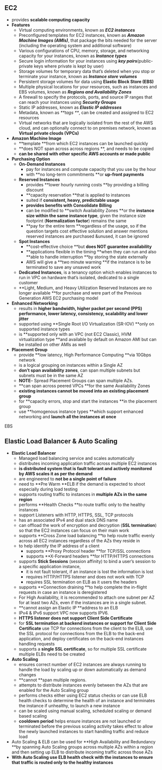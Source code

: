 ## EC2

* provides **scalable computing capacity**
* **Features**
  * Virtual computing environments, known as _**EC2 instances**_
  * Preconfigured templates for EC2 instances, known as _**Amazon Machine Images \(AMIs\)**_, that package the bits needed for the server \(including the operating system and additional software\)
  * Various configurations of CPU, memory, storage, and networking capacity for your instances, known as _**Instance types**_
  * Secure login information for your instances using _**key pairs**_\(public-private keys where private is kept by user\)
  * Storage volumes for temporary data that’s deleted when you stop or terminate your instance, known as _**Instance store volumes**_
  * Persistent storage volumes for data using  **Elastic Block Store \(EBS\)**
  * Multiple physical locations for your resources, such as instances and EBS volumes, known as _**Regions and Availability Zones**_
  * A firewall to specify the protocols, ports, and source IP ranges that can reach your instances using _**Security Groups**_
  * Static IP addresses, known as _**Elastic IP addresses**_
  * Metadata, known as _**tags **_, can be created and assigned to EC2 resources
  * Virtual networks that are logically isolated from the rest of the AWS cloud, and can optionally connect to on premises network, known as **Virtual private clouds \(VPCs\)**
* **Amazon Machine Image**
  * **template **from which EC2 instances can be launched quickly
  * **does NOT span across across regions **, and needs to be copied
  * **can be shared with other specific AWS accounts or made public**
* **Purchasing Option**
  * **On-Demand Instances**
    * pay for instances and compute capacity that you use by the hour
    * with **no long-term commitments **or **up-front payments**
  * **Reserved Instances**
    * provides **lower hourly running costs **by providing a billing discount
    * **capacity reservation **that is applied to instances
    * suited if **consistent, heavy, predictable usage**
    * **provides benefits with Consolidate Billing**
    * can be modified to **switch Availability Zones **or the **instance size within the same instance type**, given the instance size footprint \(**Normalization factor**\) remains the same
    * **pay for the entire term **regardless of the usage, so if the question targets cost effective solution and answer mentions reserved instances are purchased &unused, it can be ignored
  * **Spot Instances**
    * **cost-effective choice **but **does NOT guarantee availability**
    * **applications flexible in the timing **when they can run and also **able to handle interruption **by storing the state externally
    * AWS will give a **two minute warning **if the instance is to be terminated to save any unsaved work
  * **Dedicated Instances**, is a tenancy option which enables instances to run in VPC on hardware that’s isolated, dedicated to a single customer
  * **Light, Medium, and Heavy Utilization Reserved Instances are no longer available **for purchase and were part of the Previous Generation AWS EC2 purchasing model
* **Enhanced Networking**
  * results in **higher bandwidth, higher packet per second \(PPS\) performance, lower latency, consistency, scalability and lower jitter**
  * supported using **Single Root I/O Virtualization \(SR-IOV\) **only on supported instance types
  * is  **supported only with an VPC \(not EC2 Classic\), HVM virtualization type  **and available by default on Amazon AMI but can be installed on other AMIs as well
* **Placement Group**
  * provide **low latency, High Performance Computing **via 10Gbps network
  * is a logical grouping on instances within a Single AZ
  * **don’t span availability zones**, can span multiple subnets but subnets must be in the same AZ
  * **NOTE**– Spread Placement Groups can span multiple AZs.
  * **can span across peered VPCs **for the same Availability Zones
  * **existing instances cannot be moved into an existing placement group**
  * for **capacity errors, stop and start the instances **in the placement group
  * use **homogenous instance types **which support enhanced networking and **launch all the instances at once**

EBS

## Elastic Load Balancer & Auto Scaling

* **Elastic Load Balancer**
  * Managed load balancing service and scales automatically
  * distributes incoming application traffic across multiple EC2 instances
  * **is distributed system that is fault tolerant and actively monitored by AWS scales it as per the demand**
  * are engineered to **not be a single point of failure**
  * need to **Pre Warm **ELB if the demand is expected to shoot especially during load testing
  * supports routing traffic to instances in **multiple AZs in the same region**
  * performs **Health Checks **to route traffic only to the healthy instances
  * support Listeners with HTTP, HTTPS, SSL, TCP protocols
  * has an associated IPv4 and dual stack DNS name
  * can offload the work of encryption and decryption \(**SSL termination**\) so that the EC2 instances can focus on their main work
  * supports **Cross Zone load balancing **to help route traffic evenly across all EC2 instances regardless of the AZs they reside in
  * to help identify the IP address of a client
    * supports **Proxy Protocol header **for TCP/SSL connections
    * supports **X-Forward headers **for HTTP/HTTPS connections
  * supports **Stick Sessions**
     \(session affinity\) to bind a user’s session to a specific application instance,
    * it is not fault tolerant, if an instance is lost the information is lost
    * requires HTTP/HTTPS listener and does not work with TCP
    * requires SSL termination on ELB as it users the headers
  * supports **Connection draining **to help complete the in-flight requests in case an instance is deregistered
  * For High Availability, it is recommended to attach one subnet per AZ for at least two AZs, even if the instances are in a single subnet.
  * **cannot assign an Elastic IP **address to an ELB
  * IPv4  & IPv6 support
    VPC now supports IPV6.
  * **HTTPS listener does not support Client Side Certificate**
  * for **SSL termination at backend instances or support for Client Side Certificate**
     use TCP for connections from the client to the ELB, use the SSL protocol for connections from the ELB to the back-end application, and deploy certificates on the back-end instances handling requests
  * supports a **single SSL certificate**, so for multiple SSL certificate multiple ELBs need to be created
* **Auto Scaling**
  * ensures correct number of EC2 instances are always running to handle the load by scaling up or down automatically as demand changes
  * **cannot **span multiple regions.
  * attempts to distribute instances evenly between the AZs that are enabled for the Auto Scaling group
  * performs checks either using EC2 status checks or can use ELB health checks to determine the health of an instance and terminates the instance if unhealthy, to launch a new instance
  * can be scaled using manual scaling, scheduled scaling or demand based scaling
  * **cooldown period**
     helps ensure instances are not launched or terminated before the previous scaling activity takes effect to allow the newly launched instances to start handling traffic and reduce load
* Auto Scaling & ELB can be used for **High Availability and Redundancy **by spanning Auto Scaling groups across multiple AZs within a region and then setting up ELB to distribute incoming traffic across those AZs
* **With Auto Scaling use ELB health check with the instances to ensure that traffic is routed only to the healthy instances**



